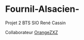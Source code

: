 # Fournil-Alsacien-
Projet 2 BTS SIO René Cassin

Collaborateur
[OrangeZXZ](https://github.com/OrangeZxZ)
